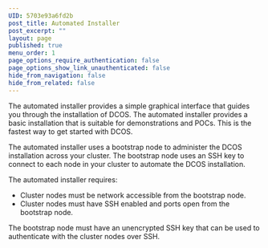 ```yaml
---
UID: 5703e93a6fd2b
post_title: Automated Installer
post_excerpt: ""
layout: page
published: true
menu_order: 1
page_options_require_authentication: false
page_options_show_link_unauthenticated: false
hide_from_navigation: false
hide_from_related: false
---
```

The automated installer provides a simple graphical interface that guides you through the installation of DCOS. The automated installer provides a basic installation that is suitable for demonstrations and POCs. This is the fastest way to get started with DCOS.

The automated installer uses a bootstrap node to administer the DCOS installation across your cluster. The bootstrap node uses an SSH key to connect to each node in your cluster to automate the DCOS installation.

The automated installer requires:

*   Cluster nodes must be network accessible from the bootstrap node.
*   Cluster nodes must have SSH enabled and ports open from the bootstrap node.

The bootstrap node must have an unencrypted SSH key that can be used to authenticate with the cluster nodes over SSH.